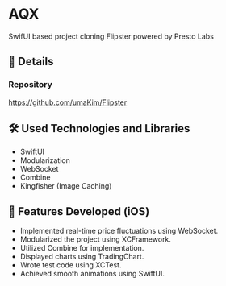 # AQX
SwifUI based project cloning Flipster powered by Presto Labs

## 📖 Details

### **Repository**

https://github.com/umaKim/Flipster

## **🛠️ Used Technologies and Libraries**

- SwiftUI
- Modularization
- WebSocket
- Combine
- Kingfisher (Image Caching)

## **📱 Features Developed (iOS)**
- Implemented real-time price fluctuations using WebSocket.
- Modularized the project using XCFramework.
- Utilized Combine for implementation.
- Displayed charts using TradingChart.
- Wrote test code using XCTest.
- Achieved smooth animations using SwiftUI.
